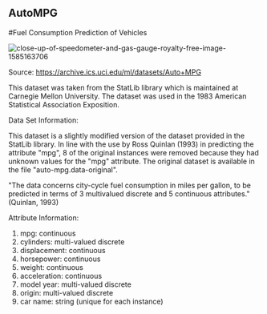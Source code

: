 ## AutoMPG
#Fuel Consumption Prediction of Vehicles

![close-up-of-speedometer-and-gas-gauge-royalty-free-image-1585163706](https://user-images.githubusercontent.com/104313268/209484388-e9df2c09-df2e-4076-84bd-8d87d15546c1.jpg)


Source:
https://archive.ics.uci.edu/ml/datasets/Auto+MPG

This dataset was taken from the StatLib library which is maintained at Carnegie Mellon University. The dataset was used in the 1983 American Statistical Association Exposition.


Data Set Information:

This dataset is a slightly modified version of the dataset provided in the StatLib library. In line with the use by Ross Quinlan (1993) in predicting the attribute "mpg", 8 of the original instances were removed because they had unknown values for the "mpg" attribute. The original dataset is available in the file "auto-mpg.data-original".

"The data concerns city-cycle fuel consumption in miles per gallon, to be predicted in terms of 3 multivalued discrete and 5 continuous attributes." (Quinlan, 1993)


Attribute Information:

1. mpg: continuous
2. cylinders: multi-valued discrete
3. displacement: continuous
4. horsepower: continuous
5. weight: continuous
6. acceleration: continuous
7. model year: multi-valued discrete
8. origin: multi-valued discrete
9. car name: string (unique for each instance)

